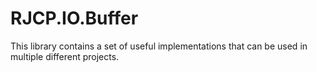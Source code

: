 # RJCP.IO.Buffer

This library contains a set of useful implementations that can be used in
multiple different projects.
